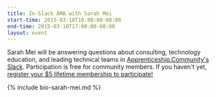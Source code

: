 ```yaml
---
title: In-Slack AMA with Sarah Mei
start-time: 2015-03-10T16:00:00-08:00
end-time: 2015-03-10T17:00:00-08:00
layout: event
---
```

Sarah Mei will be answering questions about consulting, technology education,
and leading technical teams in [Apprenticeship.Community's
Slack](https://apprenticeship.slack.com). Participation is free for community
members. If you haven't yet, <a class="buying"
                                href="https://zee8.typeform.com/to/b9wyG6"
                                data-goal="Began application"
                                data-type="link"
                                data-category="Applying"
                                data-engagement-level="Buying">register your $5
                                lifetime membership to participate!</a>

{% include bio-sarah-mei.md %}
